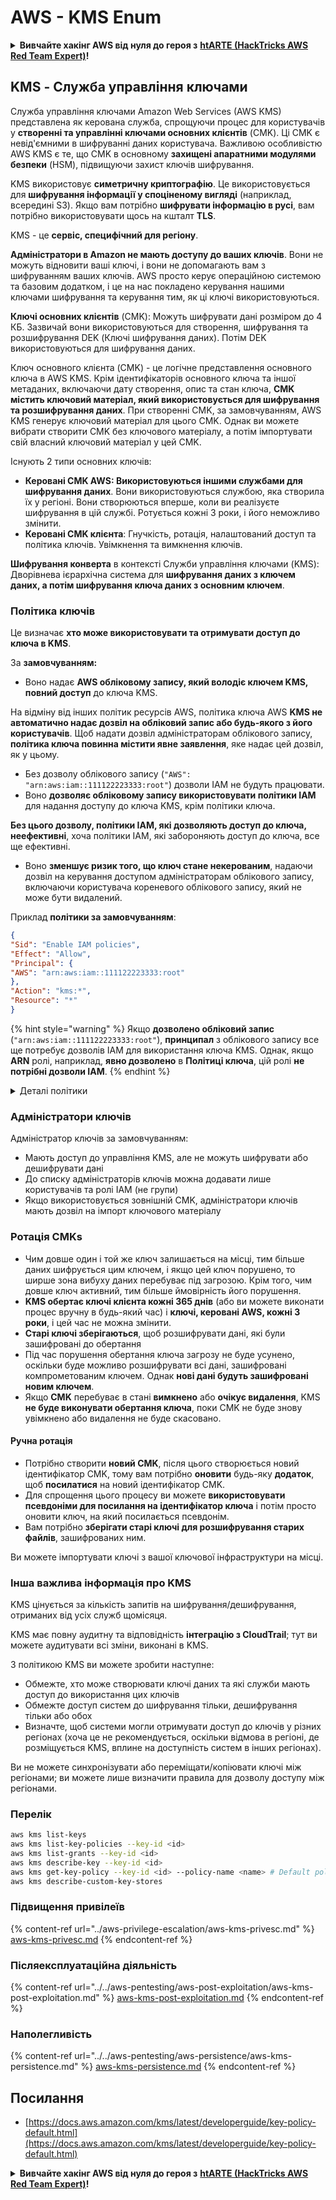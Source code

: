 # AWS - KMS Enum

<details>

<summary><strong>Вивчайте хакінг AWS від нуля до героя з</strong> <a href="https://training.hacktricks.xyz/courses/arte"><strong>htARTE (HackTricks AWS Red Team Expert)</strong></a><strong>!</strong></summary>

Інші способи підтримки HackTricks:

* Якщо ви хочете побачити вашу **компанію в рекламі на HackTricks** або **завантажити HackTricks у PDF** Перевірте [**ПЛАНИ ПІДПИСКИ**](https://github.com/sponsors/carlospolop)!
* Отримайте [**офіційний PEASS & HackTricks мерч**](https://peass.creator-spring.com)
* Відкрийте для себе [**Сім'ю PEASS**](https://opensea.io/collection/the-peass-family), нашу колекцію ексклюзивних [**NFT**](https://opensea.io/collection/the-peass-family)
* **Приєднуйтесь до** 💬 [**групи Discord**](https://discord.gg/hRep4RUj7f) або [**групи telegram**](https://t.me/peass) або **слідкуйте** за нами на **Twitter** 🐦 [**@hacktricks_live**](https://twitter.com/hacktricks_live)**.**
* **Поділіться своїми хакінг-трюками, надсилайте PR до** [**HackTricks**](https://github.com/carlospolop/hacktricks) та [**HackTricks Cloud**](https://github.com/carlospolop/hacktricks-cloud) репозиторіїв GitHub.

</details>

## KMS - Служба управління ключами

Служба управління ключами Amazon Web Services (AWS KMS) представлена як керована служба, спрощуючи процес для користувачів у **створенні та управлінні ключами основних клієнтів** (CMK). Ці CMK є невід'ємними в шифруванні даних користувача. Важливою особливістю AWS KMS є те, що CMK в основному **захищені апаратними модулями безпеки** (HSM), підвищуючи захист ключів шифрування.

KMS використовує **симетричну криптографію**. Це використовується для **шифрування інформації у споціненому вигляді** (наприклад, всередині S3). Якщо вам потрібно **шифрувати інформацію в русі**, вам потрібно використовувати щось на кшталт **TLS**.

KMS - це **сервіс, специфічний для регіону**.

**Адміністратори в Amazon не мають доступу до ваших ключів**. Вони не можуть відновити ваші ключі, і вони не допомагають вам з шифруванням ваших ключів. AWS просто керує операційною системою та базовим додатком, і це на нас покладено керування нашими ключами шифрування та керування тим, як ці ключі використовуються.

**Ключі основних клієнтів** (CMK): Можуть шифрувати дані розміром до 4 КБ. Зазвичай вони використовуються для створення, шифрування та розшифрування DEK (Ключі шифрування даних). Потім DEK використовуються для шифрування даних.

Ключ основного клієнта (CMK) - це логічне представлення основного ключа в AWS KMS. Крім ідентифікаторів основного ключа та іншої метаданих, включаючи дату створення, опис та стан ключа, **CMK містить ключовий матеріал, який використовується для шифрування та розшифрування даних**. При створенні CMK, за замовчуванням, AWS KMS генерує ключовий матеріал для цього CMK. Однак ви можете вибрати створити CMK без ключового матеріалу, а потім імпортувати свій власний ключовий матеріал у цей CMK.

Існують 2 типи основних ключів:

* **Керовані CMK AWS: Використовуються іншими службами для шифрування даних**. Вони використовуються службою, яка створила їх у регіоні. Вони створюються вперше, коли ви реалізуєте шифрування в цій службі. Ротується кожні 3 роки, і його неможливо змінити.
* **Керовані CMK клієнта**: Гнучкість, ротація, налаштований доступ та політика ключів. Увімкнення та вимкнення ключів.

**Шифрування конверта** в контексті Служби управління ключами (KMS): Дворівнева ієрархічна система для **шифрування даних з ключем даних, а потім шифрування ключа даних з основним ключем**.

### Політика ключів

Це визначає **хто може використовувати та отримувати доступ до ключа в KMS**.

За **замовчуванням:**

*   Воно надає **AWS обліковому запису, який володіє ключем KMS, повний доступ** до ключа KMS.

На відміну від інших політик ресурсів AWS, політика ключа AWS **KMS не автоматично надає дозвіл на обліковий запис або будь-якого з його користувачів**. Щоб надати дозвіл адміністраторам облікового запису, **політика ключа повинна містити явне заявлення**, яке надає цей дозвіл, як у цьому.

* Без дозволу облікового запису (`"AWS": "arn:aws:iam::111122223333:root"`) дозволи IAM не будуть працювати.
*   Воно **дозволяє обліковому запису використовувати політики IAM** для надання доступу до ключа KMS, крім політики ключа.

**Без цього дозволу, політики IAM, які дозволяють доступ до ключа, неефективні**, хоча політики IAM, які забороняють доступ до ключа, все ще ефективні.
* Воно **зменшує ризик того, що ключ стане некерованим**, надаючи дозвіл на керування доступом адміністраторам облікового запису, включаючи користувача кореневого облікового запису, який не може бути видалений.

Приклад **політики за замовчуванням**:
```json
{
"Sid": "Enable IAM policies",
"Effect": "Allow",
"Principal": {
"AWS": "arn:aws:iam::111122223333:root"
},
"Action": "kms:*",
"Resource": "*"
}
```
{% hint style="warning" %}
Якщо **дозволено обліковий запис** (`"arn:aws:iam::111122223333:root"`), **принципал** з облікового запису все ще потребує дозволів IAM для використання ключа KMS. Однак, якщо **ARN** ролі, наприклад, **явно дозволено** в **Політиці ключа**, цій ролі **не потрібні дозволи IAM**.
{% endhint %}

<details>

<summary>Деталі політики</summary>

Властивості політики:

* Документ на основі JSON
* Ресурс --> Затронуті ресурси (може бути "\*")
* Дія --> kms:Encrypt, kms:Decrypt, kms:CreateGrant ... (дозволи)
* Ефект --> Дозволити/Заборонити
* Принципал --> arn затронутого
* Умови (необов'язково) --> Умова для надання дозволів

Дозволи:

* Дозволяють делегувати ваші дозволи іншому принципалу AWS у межах вашого облікового запису AWS. Вам потрібно створити їх за допомогою API AWS KMS. Можна вказати ідентифікатор CMK, принципал отримувача та необхідний рівень операції (Decrypt, Encrypt, GenerateDataKey...)
* Після створення дозволу виділяються GrantToken та GratID

**Доступ**:

* Через **політику ключа** -- Якщо вона існує, вона має **перевагу** над політикою IAM
* Через **політику IAM**
* Через **дозволи**

</details>

### Адміністратори ключів

Адміністратор ключів за замовчуванням:

* Мають доступ до управління KMS, але не можуть шифрувати або дешифрувати дані
* До списку адміністраторів ключів можна додавати лише користувачів та ролі IAM (не групи)
* Якщо використовується зовнішній CMK, адміністратори ключів мають дозвіл на імпорт ключового матеріалу

### Ротація CMKs

* Чим довше один і той же ключ залишається на місці, тим більше даних шифрується цим ключем, і якщо цей ключ порушено, то ширше зона вибуху даних перебуває під загрозою. Крім того, чим довше ключ активний, тим більше ймовірність його порушення.
* **KMS обертає ключі клієнта кожні 365 днів** (або ви можете виконати процес вручну в будь-який час) і **ключі, керовані AWS, кожні 3 роки**, і цей час не можна змінити.
* **Старі ключі зберігаються**, щоб розшифрувати дані, які були зашифровані до обертання
* Під час порушення обертання ключа загрозу не буде усунено, оскільки буде можливо розшифрувати всі дані, зашифровані компрометованим ключем. Однак **нові дані будуть зашифровані новим ключем**.
* Якщо **CMK** перебуває в стані **вимкнено** або **очікує видалення**, KMS **не буде виконувати обертання ключа**, поки CMK не буде знову увімкнено або видалення не буде скасовано.

#### Ручна ротація

* Потрібно створити **новий CMK**, після цього створюється новий ідентифікатор CMK, тому вам потрібно **оновити** будь-яку **додаток**, щоб **посилатися** на новий ідентифікатор CMK.
* Для спрощення цього процесу ви можете **використовувати псевдоніми для посилання на ідентифікатор ключа** і потім просто оновити ключ, на який посилається псевдонім.
* Вам потрібно **зберігати старі ключі для розшифрування старих файлів**, зашифрованих ним.

Ви можете імпортувати ключі з вашої ключової інфраструктури на місці.

### Інша важлива інформація про KMS

KMS цінується за кількість запитів на шифрування/дешифрування, отриманих від усіх служб щомісяця.

KMS має повну аудитну та відповідність **інтеграцію з CloudTrail**; тут ви можете аудитувати всі зміни, виконані в KMS.

З політикою KMS ви можете зробити наступне:

* Обмежте, хто може створювати ключі даних та які служби мають доступ до використання цих ключів
* Обмежте доступ систем до шифрування тільки, дешифрування тільки або обох
* Визначте, щоб системи могли отримувати доступ до ключів у різних регіонах (хоча це не рекомендується, оскільки відмова в регіоні, де розміщується KMS, вплине на доступність систем в інших регіонах).

Ви не можете синхронізувати або переміщати/копіювати ключі між регіонами; ви можете лише визначити правила для дозволу доступу між регіонами.

### Перелік
```bash
aws kms list-keys
aws kms list-key-policies --key-id <id>
aws kms list-grants --key-id <id>
aws kms describe-key --key-id <id>
aws kms get-key-policy --key-id <id> --policy-name <name> # Default policy name is "default"
aws kms describe-custom-key-stores
```
### Підвищення привілеїв

{% content-ref url="../aws-privilege-escalation/aws-kms-privesc.md" %}
[aws-kms-privesc.md](../aws-privilege-escalation/aws-kms-privesc.md)
{% endcontent-ref %}

### Післяексплуатаційна діяльність

{% content-ref url="../../aws-pentesting/aws-post-exploitation/aws-kms-post-exploitation.md" %}
[aws-kms-post-exploitation.md](../../aws-pentesting/aws-post-exploitation/aws-kms-post-exploitation.md)
{% endcontent-ref %}

### Наполегливість

{% content-ref url="../../aws-pentesting/aws-persistence/aws-kms-persistence.md" %}
[aws-kms-persistence.md](../../aws-pentesting/aws-persistence/aws-kms-persistence.md)
{% endcontent-ref %}

## Посилання

* [https://docs.aws.amazon.com/kms/latest/developerguide/key-policy-default.html](https://docs.aws.amazon.com/kms/latest/developerguide/key-policy-default.html)

<details>

<summary><strong>Вивчайте хакінг AWS від нуля до героя з</strong> <a href="https://training.hacktricks.xyz/courses/arte"><strong>htARTE (HackTricks AWS Red Team Expert)</strong></a><strong>!</strong></summary>

Інші способи підтримки HackTricks:

* Якщо ви хочете побачити вашу **компанію рекламовану в HackTricks** або **завантажити HackTricks у форматі PDF**, перевірте [**ПЛАНИ ПІДПИСКИ**](https://github.com/sponsors/carlospolop)!
* Отримайте [**офіційний PEASS & HackTricks мерч**](https://peass.creator-spring.com)
* Відкрийте для себе [**Сім'ю PEASS**](https://opensea.io/collection/the-peass-family), нашу колекцію ексклюзивних [**NFT**](https://opensea.io/collection/the-peass-family)
* **Приєднуйтесь до** 💬 [**групи Discord**](https://discord.gg/hRep4RUj7f) або [**групи Telegram**](https://t.me/peass) або **слідкуйте** за нами на **Twitter** 🐦 [**@hacktricks_live**](https://twitter.com/hacktricks_live)**.**
* **Поділіться своїми хакерськими трюками, надсилайте PR до** [**HackTricks**](https://github.com/carlospolop/hacktricks) та [**HackTricks Cloud**](https://github.com/carlospolop/hacktricks-cloud) репозиторіїв.

</details>
